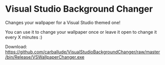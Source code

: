 Visual Studio Background Changer
=============================

Changes your wallpaper for a Visual Studio themed one!

You can use it to change your wallpaper once or leave it open to change it every X minutes :)

Download: https://github.com/carballude/VisualStudioBackgroundChanger/raw/master/bin/Release/VSWallpaperChanger.exe
